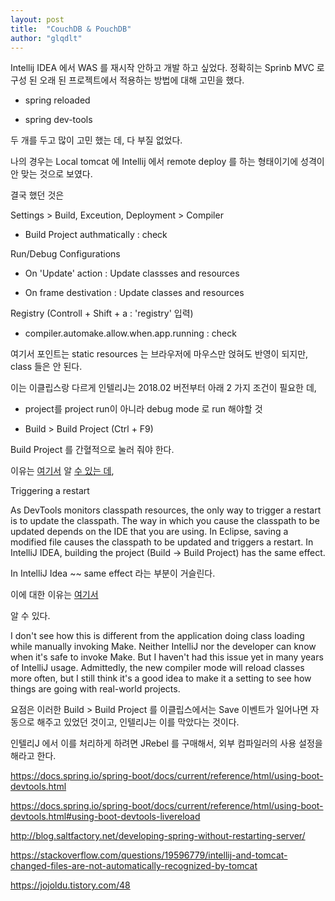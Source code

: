 ```yaml
---
layout: post
title:  "CouchDB & PouchDB"
author: "glqdlt"
---
```


Intellij IDEA 에서 WAS 를 재시작 안하고 개발 하고 싶었다. 정확히는 Sprinb MVC 로 구성 된 오래 된 프로젝트에서 적용하는 방법에 대해 고민을 했다.

- spring reloaded

- spring dev-tools

두 개를 두고 많이 고민 했는 데, 다 부질 없었다.

나의 경우는 Local tomcat 에 Intellij 에서 remote deploy 를 하는 형태이기에 성격이 안 맞는 것으로 보였다.

결국 했던 것은

Settings > Build, Exceution, Deployment > Compiler

- Build Project authmatically : check


Run/Debug Configurations

- On 'Update' action : Update classses and resources

- On frame destivation : Update classes and resources

Registry (Controll + Shift + a : 'registry' 입력)

- compiler.automake.allow.when.app.running : check


여기서 포인트는 static resources 는 브라우저에 마우스만 얹혀도 반영이 되지만, class 들은 안 된다.

이는 이클립스랑 다르게 인텔리J는 2018.02 버전부터 아래 2 가지 조건이 필요한 데,

- project를 project run이 아니라 debug mode 로 run 해야할 것

- Build > Build Project (Ctrl + F9)

Build Project 를 간혈적으로 눌러 줘야 한다.

이유는 [여기서](https://docs.spring.io/spring-boot/docs/current/reference/html/using-boot-devtools.html#using-boot-devtools-restart) 알 [수 있는 데](https://www.jetbrains.com/help/idea/2017.3/reloading-classes.html),

Triggering a restart

As DevTools monitors classpath resources, the only way to trigger a restart is to update the classpath. The way in which you cause the classpath to be updated depends on the IDE that you are using. In Eclipse, saving a modified file causes the classpath to be updated and triggers a restart. In IntelliJ IDEA, building the project (Build -> Build Project) has the same effect.


In IntelliJ Idea ~~ same effect 라는 부분이 거슬린다. 

이에 대한 이유는 [여기서](https://intellij-support.jetbrains.com/hc/en-us/community/posts/206813185--Make-project-automatically-only-while-not-running-debugging)

알 수 있다.

I don't see how this is different from the application doing class loading while manually invoking Make. Neither IntelliJ nor the developer can know when it's safe to invoke Make. But I haven't had this issue yet in many years of IntelliJ usage. Admittedly, the new compiler mode will reload classes more often, but I still think it's a good idea to make it a setting to see how things are going with real-world projects.

요점은 이러한 Build > Build Project 를 이클립스에서는 Save 이벤트가 일어나면 자동으로 해주고 있었던 것이고, 인텔리J는 이를 막았다는 것이다.

인텔리J 에서 이를 처리하게 하려면 JRebel  를 구매해서, 외부 컴파일러의 사용 설정을 해라고 한다.


https://docs.spring.io/spring-boot/docs/current/reference/html/using-boot-devtools.html


https://docs.spring.io/spring-boot/docs/current/reference/html/using-boot-devtools.html#using-boot-devtools-livereload


http://blog.saltfactory.net/developing-spring-without-restarting-server/

https://stackoverflow.com/questions/19596779/intellij-and-tomcat-changed-files-are-not-automatically-recognized-by-tomcat

https://jojoldu.tistory.com/48

